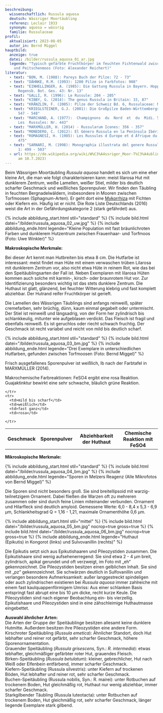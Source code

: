 ```yaml
---
beschreibung:
  wissenschaftlich: Russula aquosa
  deutsch: Wässriger Moortäubling
  referenz: Leclair 1933
  synonym: aquosa = wässrig
  familie: Russulaceae
profil:
  aktualisiert: 2023-08-05
  autor_in: Bernd Miggel
hauptbild:
  anzeige: true
  datei: /bilder/russula_aquosa_01_ar.jpg
  legende: "Typisch gefärbte Fruchtkörper im feuchten Fichtenwald zwischen Etagen-
    und Peitschenmoos (Foto: Alexander Reichert)"
literatur:
  - text: "BON, M. (1988): Pareys Buch der Pilze: 72 - 73"
  - text: "DÄHNKE, R.M. (1993): 1200 Pilze in Farbfotos: 908"
  - text: "EINHELLINGER, A. (1985): Die Gattung Russula in Bayern. Hoppea, Denkschr.
      Regensb. Bot. Ges. 43: Nr. 13"
  - text: "GALLI, R. (1996): Le Russule: 204 - 205"
  - text: "KIBBY, G. (2014): The genus Russula in Britain: 33, 87"
  - text: "KRÄNZLIN, F. (2005): Pilze der Schweiz Bd. 6, Russulaceae: Nr. 95"
  - text: "KRIEGLSTEINER, G.J. (2001): Die Großpilze Baden-Württembergs, Bd. 2, S.
      547 - 548"
  - text: "MARCHAND, A. (1977):  Champignons  du  Nord  et  du  Midi. 5.
      Les  Russules: Nr. 443"
  - text: "MARXMÜLLER, H. (2014) - Russularum Icones: 356 - 357"
  - text: "MONEDERO, C. (2012): El Género Russula en la Península Ibérica: 194 - 195"
  - text: "ROMAGNESI, H. (1985): Les Russules d ́Europe et d ́Afrique du Nord: 474 -
      475"
  - text: "SARNARI, M. (1998): Monographia illustrata del genere Russula in Europa
      1: 499 - 503"
  - url: https://de.wikipedia.org/wiki/W%C3%A4ssriger_Moor-T%C3%A4ubling  (abgerufen
      am 10.7.2023)
---
```

Beim Wässrigen Moortäubling *Russula aquosa* handelt es sich um eine eher kleine Art, die man wie folgt charakterisieren kann: meist lilarosa Hut mit dunklerem Zentrum, weiße Lamellen, weißer Stiel, milder bis deutlich scharfer Geschmack und weißliches Sporenpulver. Wir finden den Täubling in feuchten Bergnadelwäldern, insbesondere in Mooren zwischen Torfmoosen (Sphagnum-Arten). Er geht dort eine [Mykorrhiza](Mykorrhiza "Glossat") mit Fichten oder Kiefern ein. Häufig ist er nicht. Die Rote Liste Deutschlands (2016) weist die Art in der Gefährdungskategorie 2 (stark gefährdet) aus.

{% include abbildung_start.html stil="standard" %}
{% include bild.html datei="/bilder/russula_aquosa_02_uw.jpg" %}
{% include abbildung_ende.html legende="Kleine Population mit fast bräunlichroten Farben und dunklerem Hutzentrum zwischen Frauenhaar- und Torfmoos (Foto: Uwe Winkler)" %}

**Makroskopische Merkmale:**

Bei dieser Art kennt man Hutbreiten bis etwa 8 cm. Die Hutfarbe ist interessant: meist findet man Hüte mit einem verwaschen trüben Lilarosa mit dunklerem Zentrum vor, also nicht etwa Hüte in reinem Rot, wie das bei den Speitäublingsarten der Fall ist. Neben Exemplaren mit lilarosa Hüten kommen auch solche mit karmin-, kirsch- oder braunrotem Hut vor. Zur Identifizierung besonders wichtig ist das stets dunklere Zentrum. Die Huthaut ist glatt, glänzend, bei feuchter Witterung klebrig und fast komplett abziehbar. Der Hutrand reifer Fruchtkörper ist gerieft.

Die Lamellen des Wässrigen Täublings sind anfangs reinweiß, später cremefarben, sehr brüchig, dünn, kaum einmal gegabelt oder untermischt. Der Stiel ist reinweiß und längsadrig, von der Form her zylindrisch bis schlankkeulig, mitunter wie aufgeblasen verdickt. Das Fleisch ist fragil und ebenfalls reinweiß. Es ist geruchlos oder riecht schwach fruchtig. Der Geschmack ist recht variabel und reicht von mild bis deutlich scharf.

{% include abbildung_start.html stil="standard" %}
{% include bild.html datei="/bilder/russula_aquosa_03_bm.jpg" %}
{% include abbildung_ende.html legende="Drei Exemplare in unterschiedlichen Hutfarben, gefunden zwischen Torfmoosen (Foto: Bernd Miggel)" %}

Frisch ausgefallenes Sporenpulver ist weißlich, Ib nach der Farbtafel in MARXMÜLLER (2014).

Makrochemische Farbreaktionen: FeSO4 ergibt eine rosa Reaktion. Guajaktinktur bewirkt eine sehr schwache, bläulich grüne Reaktion.

<div class="table-responsive">
  <table class="table taeubling">
    <tr>
      <th rowspan="2">Geschmack</th>
      <th rowspan="2">Sporenpulver</th>
      <th rowspan="2">Abziehbarkeit der Huthaut</th>
      <th colspan="3" class="text-center">Chemische Reaktion mit FeSO4</th>
    </tr>
    <tr>
      
      
    </tr>
    <tr>
      <td>mild bis scharf</td>
      <td>weißlich</td>
      <td>fast ganz</td>
      <td>rosa</td>
       
    </tr>
  </table>
</div>

**Mikroskopische Merkmale:**

{% include abbildung_start.html stil="standard" %}
{% include bild.html datei="/bilder/russula_aquosa_04_bm.jpg" %}
{% include abbildung_ende.html legende="Sporen in Melzers Reagenz (Alle Mikrofotos von Bernd Miggel)" %}

Die Sporen sind nicht besonders groß. Sie sind breitellipsoid mit warzig-teilnetzigem Ornament. Dabei fließen die Warzen oft zu mehreren zusammen oder sind durch feine Linien miteinander verbunden. Ornament und Hilarfleck sind deutlich amyloid.  Gemessene Werte: 6,0 - 8,4 x 5,3 - 6,9 µm, Schlankheitsgrad Q = 1,16 - 1,21, maximale Ornamenthöhe 0,6 µm.

{% include abbildung_start.html stil="mittel" %}
{% include bild.html datei="/bilder/russula_aquosa_05_bm.jpg" nocrop=true gross=true %}
{% include bild.html datei="/bilder/russula_aquosa_06_bm.jpg" nocrop=true gross=true %}
{% include abbildung_ende.html legende="Huthaut (Epikutis) in Kongorot (links) und Sulvovanillin (rechts)" %}

Die Epikutis setzt sich aus Epikutishaaren und Pileozystiden zusammen. Die Epikutishaare sind wenig aufsehenerregend: Sie sind etwa 2 - 4 µm breit, zylindrisch, apikal gerundet und oft verzweigt, im Foto mit „eh“ gekennzeichnet. Die Pileozystiden besitzen einen gelblichen Inhalt. Sie sind mit „pz“ gekennzeichnet. Sie schwärzen deutlich in Sulfovanillin und verlangen besondere Aufmerksamkeit: außer langgestreckt spindeligen oder auch zylindrischen existieren bei *Russula aquosa* immer zahlreiche mit einem fast kaulquappenförmigem Umriss: Aus einer schlanken Basis entspringt fast abrupt eine bis 10 µm dicke, recht kurze Keule. Die Pileozystiden sind nach eigener Beobachtung ein- bis vierzellig. Epikutishaare und Pileozystiden sind in eine zähschleimige Huthautmasse eingebettet.

**Auswahl ähnlicher Arten:**\
Die Arten der Gruppe der Speitäublinge besitzen allesamt keine dunklere Hutmitte. Außerdem besitzen ihre Pileozystiden eine andere Form.\
Kirschroter Speitäubling (*Russula emetica*): Ähnlicher Standort, doch Hut lebhafter und reiner rot gefärbt, sehr scharfer Geschmack, höhere Sporenornamentation.\
Grauender Speitäubling (*Russula grisescens*, Syn.: *R. intermedia*): etwas lebhafter, gleichmäßiger gefärbter roter Hut, grauendes Fleisch.\
Birken-Speitäubling (*Russula betulatum*): kleiner, gebrechlicher, Hut nach Weiß oder Elfenbein entfärbend, immer scharfer Geschmack.\
Kiefern-Speitäubling (Russula silvestris): unter Kiefern auf trockenen Böden, Hut lebhafter und reiner rot, sehr scharfer Geschmack.\
Buchen-Speitäubling (Russula nobilis, Syn.: R. mairei): unter Rotbuchen auf trockenem Boden, Hut gleichmäßig rot, Huthaut nur wenig abziehbar, immer scharfer Geschmack.\
Starkgilbender Täubling (Russula luteotacta): unter Rotbuchen auf trockenem Boden, Hut gleichmäßig rot, sehr scharfer Geschmack, länger liegende Exemplare stark gilbend.